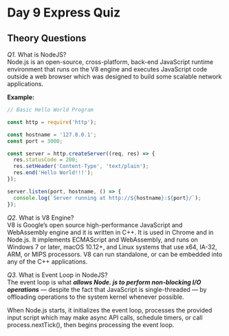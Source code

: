 # Day 9 Express Quiz 

## **Theory Questions** 

_Q1._ What is NodeJS?<br>
Node.js is an open-source, cross-platform, 
back-end JavaScript runtime environment that runs on the V8 engine and executes JavaScript code outside a web browser 
which was designed to build some scalable network applications.


**Example:**
```js
// Basic Hello World Program

const http = require('http');

const hostname = '127.0.0.1';
const port = 3000;

const server = http.createServer((req, res) => {
  res.statusCode = 200;
  res.setHeader('Content-Type', 'text/plain');
  res.end('Hello World!!!');
});

server.listen(port, hostname, () => {
  console.log(`Server running at http://${hostname}:${port}/`);
});
```
_Q2._ What is V8 Engine?<br>
V8 is Google’s open source high-performance JavaScript and WebAssembly engine and it is written in C++. 
It is used in Chrome and in Node.js.
It implements ECMAScript and WebAssembly, and runs on Windows 7 or later, macOS 10.12+, and Linux systems that use x64, IA-32, ARM, or MIPS processors.
V8 can run standalone, or can be embedded into any of the C++ applications.

_Q3._ What is Event Loop in NodeJS?<br>
The event loop is what ***allows Node. js to perform non-blocking I/O operations*** — despite the fact that JavaScript is single-threaded — by offloading operations to the system kernel whenever possible.

<p>When Node.js starts, it initializes the event loop, processes the provided input script which may make async API calls, schedule timers, or call process.nextTick(), then begins processing the event loop.</p>














